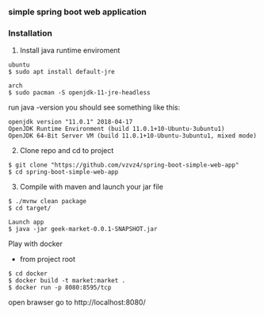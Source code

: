 ### simple spring boot web application

### Installation
1. Install java runtime enviroment
```
ubuntu
$ sudo apt install default-jre

arch
$ sudo pacman -S openjdk-11-jre-headless
```
run java -version you should see something like this:
```
openjdk version "11.0.1" 2018-04-17
OpenJDK Runtime Environment (build 11.0.1+10-Ubuntu-3ubuntu1)
OpenJDK 64-Bit Server VM (build 11.0.1+10-Ubuntu-3ubuntu1, mixed mode)
```
2. Clone repo and cd to project
```
$ git clone "https://github.com/vzvz4/spring-boot-simple-web-app"
$ cd spring-boot-simple-web-app
```
3. Compile with maven and launch your jar file
```
$ ./mvnw clean package
$ cd target/

Launch app
$ java -jar geek-market-0.0.1-SNAPSHOT.jar
```
Play with docker
- from project root 
```
$ cd docker
$ docker build -t market:market . 
$ docker run -p 8080:8595/tcp
```
open brawser go to http://localhost:8080/